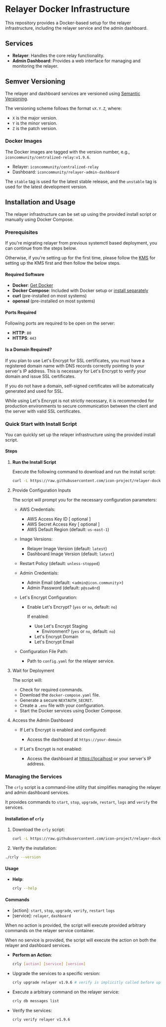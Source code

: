 # Relayer Docker Infrastructure

This repository provides a Docker-based setup for the relayer infrastructure, including the relayer service and the admin dashboard.

## Services

- **Relayer**: Handles the core relay functionality.
- **Admin Dashboard**: Provides a web interface for managing and monitoring the relayer.

## Semver Versioning

The relayer and dashboard services are versioned using [Semantic Versioning](https://semver.org/).

The versioning scheme follows the format `vX.Y.Z`, where:

- `X` is the major version.
- `Y` is the minor version.
- `Z` is the patch version.

### Docker Images

The Docker images are tagged with the version number, e.g., `iconcommunity/centralized-relay:v1.9.6`.

- Relayer: `iconcommunity/centralized-relay`
- Dashboard: `iconcommunity/relayer-admin-dashboard`

The `stable` tag is used for the latest stable release, and the `unstable` tag is used for the latest development version.

## Installation and Usage

The relayer infrastructure can be set up using the provided install script or manually using Docker Compose.

### Prerequisites

If you're migrating relayer from previous systemctl based deployment, you can continue from the steps below.

  Otherwise, if you're setting up for the first time, please follow the [KMS](https://github.com/icon-project/centralized-relay/wiki/KMS#aws-kms) for setting up the KMS first and then follow the below steps.

#### Required Software

- **Docker**: [Get Docker](https://docs.docker.com/engine/install/)
- **Docker Compose**: Included with Docker setup or [install separately](https://docs.docker.com/compose/install/)
- **curl** (pre-installed on most systems)
- **openssl** (pre-installed on most systems)

#### Ports Required

Following ports are required to be open on the server:

- **HTTP**: `80`
- **HTTPS**: `443`

#### Is a Domain Required?

  If you plan to use Let's Encrypt for SSL certificates, you must have a registered domain name with DNS records correctly pointing to your server's IP address. This is necessary for Let's Encrypt to verify your domain and issue SSL certificates.

  If you do not have a domain, self-signed certificates will be automatically generated and used for SSL.

  While using Let's Encrypt is not strictly necessary, it is recommended for production environments to secure communication between the client and the server with valid SSL certificates.

### Quick Start with Install Script

You can quickly set up the relayer infrastructure using the provided install script.

#### Steps

1. **Run the Install Script**

   Execute the following command to download and run the install script:

   ```bash
   curl -L https://raw.githubusercontent.com/icon-project/relayer-docker/main/install.sh -o /tmp/install.sh && bash /tmp/install.sh
   ```

2. Provide Configuration Inputs

    The script will prompt you for the necessary configuration parameters:

    - AWS Credentials:
      - AWS Access Key ID [ optional ]
      - AWS Secret Access Key [ optional ]
      - AWS Default Region (default: `us-east-1`)

    - Image Versions:
      - Relayer Image Version (default: `latest`)
      - Dashboard Image Version (default: `latest`)

    - Restart Policy (default: `unless-stopped`)

    - Admin Credentials:

      - Admin Email (default: <`admin@icon.community`>)
      - Admin Password (default: `p@ssw0rd`)

    - Let's Encrypt Configuration:
      - Enable Let's Encrypt? (`yes` or `no`, default: `no`)

        If enabled:
        - Use Let's Encrypt Staging
          - Environment? (`yes` or `no`, default: `no`)
        - Let's Encrypt Domain
        - Let's Encrypt Email

    - Configuration File Path:
      - Path to `config.yaml` for the relayer service.

3. Wait for Deployment

    The script will:

    - Check for required commands.
    - Download the `docker-compose.yaml` file.
    - Generate a secure `NEXTAUTH_SECRET`.
    - Create a `.env` file with your configuration.
    - Start the Docker services using Docker Compose.

4. Access the Admin Dashboard

    - If Let's Encrypt is enabled and configured:

      - Access the dashboard at `https://your-domain`

    - If Let's Encrypt is not enabled:
      - Access the dashboard at <https://localhost> or your server's IP address.

### Managing the Services

The `crly` script is a command-line utility that simplifies managing the relayer and admin dashboard services.

It provides commands to `start`, `stop`, `upgrade`, `restart`, `logs` and `verify` the services.

#### Installation of `crly`

1. Download the `crly` script:

   ```bash
   curl -L https://raw.githubusercontent.com/icon-project/relayer-docker/main/crly -o crly && chmod +x crly
   ```

2. Verify the installation:

  ```bash
  ./crly --version
  ```

#### Usage

- **Help**:

  ```bash
  crly --help
  ```

#### Commands

- [action]: `start`, `stop`, `upgrade`, `verify`, `restart` `logs`
- [service]: `relayer`, `dashboard`

When no action is provided, the script will execute provided arbitrary commands on
the relayer service container.

When no service is provided, the script will execute the action on both the
relayer and dashboard services.

- **Perform an Action**:

  ```bash
  crly [action] [service] [version]
  ```

- Upgrade the services to a specific version:

  ```bash
  crly upgrade relayer v1.9.6 # verify is implicitly called before upgrade
  ```

- Execute a arbitrary command on the relayer service:

  ```bash
  crly db messages list
  ```

- Verify the services:

  ```bash
  crly verify relayer v1.9.6
  ```
